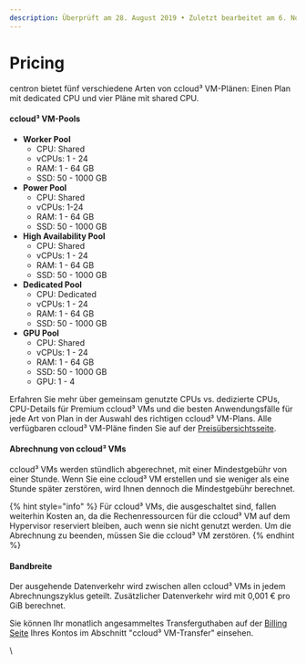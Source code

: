 ```yaml
---
description: Überprüft am 28. August 2019 • Zuletzt bearbeitet am 6. November 2023
---
```


# Pricing

centron bietet fünf verschiedene Arten von ccloud³ VM-Plänen: Einen Plan mit dedicated CPU und vier Pläne mit shared CPU.

#### ccloud³ VM-Pools

* **Worker Pool**
  * CPU: Shared
  * vCPUs: 1 - 24
  * RAM: 1 - 64 GB&#x20;
  * SSD: 50 - 1000 GB
* **Power Pool**
  * CPU: Shared
  * vCPUs: 1-24
  * RAM: 1 - 64 GB&#x20;
  * SSD: 50 - 1000 GB
* **High Availability Pool**
  * CPU: Shared
  * vCPUs: 1 - 24
  * RAM: 1 - 64 GB&#x20;
  * SSD: 50 - 1000 GB
* **Dedicated Pool**
  * CPU: Dedicated
  * vCPUs: 1 - 24
  * RAM: 1 - 64 GB&#x20;
  * SSD: 50 - 1000 GB
* **GPU Pool**
  * CPU: Shared
  * vCPUs: 1 - 24
  * RAM: 1 - 64 GB&#x20;
  * SSD: 50 - 1000 GB
  * GPU: 1 - 4



Erfahren Sie mehr über gemeinsam genutzte CPUs vs. dedizierte CPUs, CPU-Details für Premium ccloud³ VMs und die besten Anwendungsfälle für jede Art von Plan in der Auswahl des richtigen ccloud³ VM-Plans. Alle verfügbaren ccloud³ VM-Pläne finden Sie auf der [Preisübersichtsseite](https://www.centron.de/preisliste/).

#### Abrechnung von ccloud³ VMs

ccloud³ VMs werden stündlich abgerechnet, mit einer Mindestgebühr von einer Stunde. Wenn Sie eine ccloud³ VM erstellen und sie weniger als eine Stunde später zerstören, wird Ihnen dennoch die Mindestgebühr berechnet.

{% hint style="info" %}
Für ccloud³ VMs, die ausgeschaltet sind, fallen weiterhin Kosten an, da die Rechenressourcen für die ccloud³ VM auf dem Hypervisor reserviert bleiben, auch wenn sie nicht genutzt werden. Um die Abrechnung zu beenden, müssen Sie die ccloud³ VM zerstören.
{% endhint %}

#### Bandbreite

Der ausgehende Datenverkehr wird zwischen allen ccloud³ VMs in jedem Abrechnungszyklus geteilt. Zusätzlicher Datenverkehr wird mit 0,001 € pro GiB berechnet.

Sie können Ihr monatlich angesammeltes Transferguthaben auf der [Billing Seite](https://app.gitbook.com/s/ufElPMaUSQ8ykq2V49a8/billing) Ihres Kontos im Abschnitt "ccloud³ VM-Transfer" einsehen.&#x20;

\
